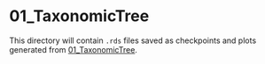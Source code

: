 # 01_TaxonomicTree

This directory will contain `.rds` files saved as checkpoints and plots generated from [01_TaxonomicTree](../../../scripts/analysis-combined/01_TaxonomicTree.R).